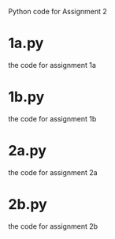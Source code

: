 Python code for Assignment 2
# 1a.py
the code for assignment 1a
# 1b.py
the code for assignment 1b
# 2a.py
the code for assignment 2a
# 2b.py
the code for assignment 2b
